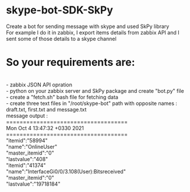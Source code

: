 # skype-bot-SDK-SkPy
Create a bot for sending message with skype and used SkPy library
<br>
For example I do it in zabbix, I export items details from zabbix API and I sent some of those details to a skype channel
<br>
# So your requirements are:
<br>
- zabbix JSON API opration
<br>
- python on your zabbix server and SkPy package and create "bot.py" file
<br>
- create a "fetch.sh" bash file for fetching data 
<br>
- create three text files in "/root/skype-bot" path with opposite names : draft.txt, first.txt and message.txt
<br>
message output :
<br>
====================================
<br>
Mon Oct  4 13:47:32 +0330 2021
<br>
====================================
<br>
"itemid":"58994"
<br>
"name":"OnlineUser"
<br>
"master_itemid":"0"
<br>
"lastvalue":"408"
<br>
"itemid":"41374"
<br>
"name":"InterfaceGi0/0/3.108(User):Bitsreceived"
<br>
"master_itemid":"0"
<br>
"lastvalue":"19718184"
<br>
